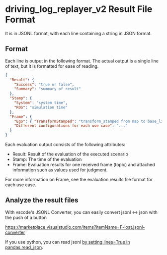 # driving_log_replayer_v2 Result File Format

It is in JSONL format, with each line containing a string in JSON format.

## Format

Each line is output in the following format.
The actual output is a single line of text, but it is formatted for ease of reading.

```json
{
  "Result": {
    "Success": "true or false",
    "Summary": "summary of result"
  },
  "Stamp": {
    "System": "system time",
    "ROS": "simulation time"
  },
  "Frame": {
    "Ego": { "TransformStamped": "transform_stamped from map to base_link" },
    "Different configurations for each use case": "..."
  }
}
```

Each evaluation output consists of the following attributes:

- Result: Result of the evaluation of the executed scenario
- Stamp: The time of the evaluation
- Frame: Evaluation results for one received frame (topic) and attached information such as values used for judgment.

For more information on Frame, see the evaluation results file format for each use case.

## Analyze the result files

With vscode's JSONL Converter, you can easily convert jsonl <-> json with the push of a button

<https://marketplace.visualstudio.com/items?itemName=F-loat.jsonl-converter>

If you use python, you can read jsonl [by setting lines=True in pandas.read_json](https://pandas.pydata.org/docs/reference/api/pandas.read_json.html).

